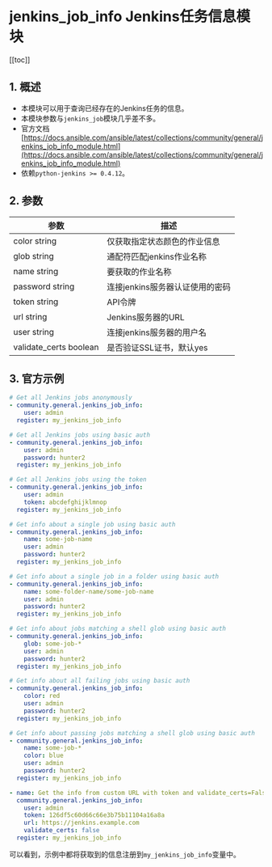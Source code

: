 # jenkins_job_info Jenkins任务信息模块

[[toc]]

## 1. 概述

- 本模块可以用于查询已经存在的Jenkins任务的信息。
- 本模块参数与`jenkins_job`模块几乎差不多。
- 官方文档[https://docs.ansible.com/ansible/latest/collections/community/general/jenkins_job_info_module.html](https://docs.ansible.com/ansible/latest/collections/community/general/jenkins_job_info_module.html)
- 依赖`python-jenkins >= 0.4.12`。

## 2. 参数


| 参数                      | 描述                                             |
|---------------------------|--------------------------------------------------|
| color      string        | 仅获取指定状态颜色的作业信息   |
| glob       string        | 通配符匹配jenkins作业名称                                    |
| name      string  | 要获取的作业名称                                         |
| password   string         | 连接jenkins服务器认证使用的密码                  |
| token  string             | API令牌                                          |
| url string                | Jenkins服务器的URL                               |
| user string               | 连接jenkins服务器的用户名                        |
| validate_certs boolean    | 是否验证SSL证书，默认yes                                 |

## 3. 官方示例
```yaml
# Get all Jenkins jobs anonymously
- community.general.jenkins_job_info:
    user: admin
  register: my_jenkins_job_info

# Get all Jenkins jobs using basic auth
- community.general.jenkins_job_info:
    user: admin
    password: hunter2
  register: my_jenkins_job_info

# Get all Jenkins jobs using the token
- community.general.jenkins_job_info:
    user: admin
    token: abcdefghijklmnop
  register: my_jenkins_job_info

# Get info about a single job using basic auth
- community.general.jenkins_job_info:
    name: some-job-name
    user: admin
    password: hunter2
  register: my_jenkins_job_info

# Get info about a single job in a folder using basic auth
- community.general.jenkins_job_info:
    name: some-folder-name/some-job-name
    user: admin
    password: hunter2
  register: my_jenkins_job_info

# Get info about jobs matching a shell glob using basic auth
- community.general.jenkins_job_info:
    glob: some-job-*
    user: admin
    password: hunter2
  register: my_jenkins_job_info

# Get info about all failing jobs using basic auth
- community.general.jenkins_job_info:
    color: red
    user: admin
    password: hunter2
  register: my_jenkins_job_info

# Get info about passing jobs matching a shell glob using basic auth
- community.general.jenkins_job_info:
    name: some-job-*
    color: blue
    user: admin
    password: hunter2
  register: my_jenkins_job_info

- name: Get the info from custom URL with token and validate_certs=False
  community.general.jenkins_job_info:
    user: admin
    token: 126df5c60d66c66e3b75b11104a16a8a
    url: https://jenkins.example.com
    validate_certs: false
  register: my_jenkins_job_info
```

可以看到，示例中都将获取到的信息注册到`my_jenkins_job_info`变量中。